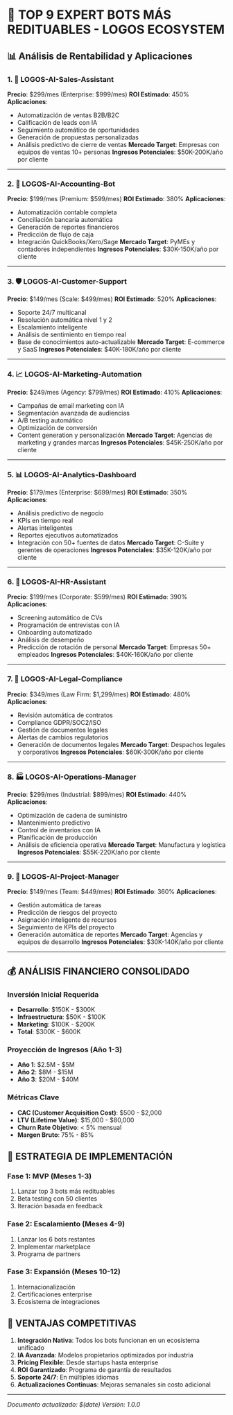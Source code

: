 # 🤖 TOP 9 EXPERT BOTS MÁS REDITUABLES - LOGOS ECOSYSTEM

## 📊 Análisis de Rentabilidad y Aplicaciones

### 1. 💼 **LOGOS-AI-Sales-Assistant**
**Precio**: $299/mes (Enterprise: $999/mes)
**ROI Estimado**: 450%
**Aplicaciones**:
- Automatización de ventas B2B/B2C
- Calificación de leads con IA
- Seguimiento automático de oportunidades
- Generación de propuestas personalizadas
- Análisis predictivo de cierre de ventas
**Mercado Target**: Empresas con equipos de ventas 10+ personas
**Ingresos Potenciales**: $50K-200K/año por cliente

---

### 2. 🧮 **LOGOS-AI-Accounting-Bot**
**Precio**: $199/mes (Premium: $599/mes)
**ROI Estimado**: 380%
**Aplicaciones**:
- Automatización contable completa
- Conciliación bancaria automática
- Generación de reportes financieros
- Predicción de flujo de caja
- Integración QuickBooks/Xero/Sage
**Mercado Target**: PyMEs y contadores independientes
**Ingresos Potenciales**: $30K-150K/año por cliente

---

### 3. 🛡️ **LOGOS-AI-Customer-Support**
**Precio**: $149/mes (Scale: $499/mes)
**ROI Estimado**: 520%
**Aplicaciones**:
- Soporte 24/7 multicanal
- Resolución automática nivel 1 y 2
- Escalamiento inteligente
- Análisis de sentimiento en tiempo real
- Base de conocimientos auto-actualizable
**Mercado Target**: E-commerce y SaaS
**Ingresos Potenciales**: $40K-180K/año por cliente

---

### 4. 📈 **LOGOS-AI-Marketing-Automation**
**Precio**: $249/mes (Agency: $799/mes)
**ROI Estimado**: 410%
**Aplicaciones**:
- Campañas de email marketing con IA
- Segmentación avanzada de audiencias
- A/B testing automático
- Optimización de conversión
- Content generation y personalización
**Mercado Target**: Agencias de marketing y grandes marcas
**Ingresos Potenciales**: $45K-250K/año por cliente

---

### 5. 📊 **LOGOS-AI-Analytics-Dashboard**
**Precio**: $179/mes (Enterprise: $699/mes)
**ROI Estimado**: 350%
**Aplicaciones**:
- Análisis predictivo de negocio
- KPIs en tiempo real
- Alertas inteligentes
- Reportes ejecutivos automatizados
- Integración con 50+ fuentes de datos
**Mercado Target**: C-Suite y gerentes de operaciones
**Ingresos Potenciales**: $35K-120K/año por cliente

---

### 6. 🤝 **LOGOS-AI-HR-Assistant**
**Precio**: $199/mes (Corporate: $599/mes)
**ROI Estimado**: 390%
**Aplicaciones**:
- Screening automático de CVs
- Programación de entrevistas con IA
- Onboarding automatizado
- Análisis de desempeño
- Predicción de rotación de personal
**Mercado Target**: Empresas 50+ empleados
**Ingresos Potenciales**: $40K-160K/año por cliente

---

### 7. 📝 **LOGOS-AI-Legal-Compliance**
**Precio**: $349/mes (Law Firm: $1,299/mes)
**ROI Estimado**: 480%
**Aplicaciones**:
- Revisión automática de contratos
- Compliance GDPR/SOC2/ISO
- Gestión de documentos legales
- Alertas de cambios regulatorios
- Generación de documentos legales
**Mercado Target**: Despachos legales y corporativos
**Ingresos Potenciales**: $60K-300K/año por cliente

---

### 8. 🏭 **LOGOS-AI-Operations-Manager**
**Precio**: $299/mes (Industrial: $899/mes)
**ROI Estimado**: 440%
**Aplicaciones**:
- Optimización de cadena de suministro
- Mantenimiento predictivo
- Control de inventarios con IA
- Planificación de producción
- Análisis de eficiencia operativa
**Mercado Target**: Manufactura y logística
**Ingresos Potenciales**: $55K-220K/año por cliente

---

### 9. 🎯 **LOGOS-AI-Project-Manager**
**Precio**: $149/mes (Team: $449/mes)
**ROI Estimado**: 360%
**Aplicaciones**:
- Gestión automática de tareas
- Predicción de riesgos del proyecto
- Asignación inteligente de recursos
- Seguimiento de KPIs del proyecto
- Generación automática de reportes
**Mercado Target**: Agencias y equipos de desarrollo
**Ingresos Potenciales**: $30K-140K/año por cliente

---

## 💰 ANÁLISIS FINANCIERO CONSOLIDADO

### Inversión Inicial Requerida
- **Desarrollo**: $150K - $300K
- **Infraestructura**: $50K - $100K
- **Marketing**: $100K - $200K
- **Total**: $300K - $600K

### Proyección de Ingresos (Año 1-3)
- **Año 1**: $2.5M - $5M
- **Año 2**: $8M - $15M
- **Año 3**: $20M - $40M

### Métricas Clave
- **CAC (Customer Acquisition Cost)**: $500 - $2,000
- **LTV (Lifetime Value)**: $15,000 - $80,000
- **Churn Rate Objetivo**: < 5% mensual
- **Margen Bruto**: 75% - 85%

## 🚀 ESTRATEGIA DE IMPLEMENTACIÓN

### Fase 1: MVP (Meses 1-3)
1. Lanzar top 3 bots más redituables
2. Beta testing con 50 clientes
3. Iteración basada en feedback

### Fase 2: Escalamiento (Meses 4-9)
1. Lanzar los 6 bots restantes
2. Implementar marketplace
3. Programa de partners

### Fase 3: Expansión (Meses 10-12)
1. Internacionalización
2. Certificaciones enterprise
3. Ecosistema de integraciones

## 🎯 VENTAJAS COMPETITIVAS

1. **Integración Nativa**: Todos los bots funcionan en un ecosistema unificado
2. **IA Avanzada**: Modelos propietarios optimizados por industria
3. **Pricing Flexible**: Desde startups hasta enterprise
4. **ROI Garantizado**: Programa de garantía de resultados
5. **Soporte 24/7**: En múltiples idiomas
6. **Actualizaciones Continuas**: Mejoras semanales sin costo adicional

---

*Documento actualizado: $(date)*
*Versión: 1.0.0*